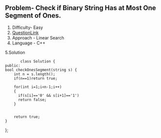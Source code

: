 ## Problem-  Check if Binary String Has at Most One Segment of Ones.
1. Difficulty- Easy 
2. [QuestionLink](https://leetcode.com/problems/check-if-binary-string-has-at-most-one-segment-of-ones/)
3. Approach - Linear Search
4. Language - C++


5.Solution
 
           class Solution {
    public:
    bool checkOnesSegment(string s) {
        int n = s.length();
        if(n==1)return true;

        for(int i=1;i<n-1;i++)
        {
          if(s[i]=='0' && s[i+1]=='1')
          return false;
        }

        
        return true;
    }
};
   
      
        